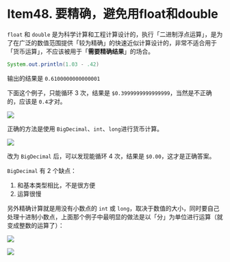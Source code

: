 # Item48. 要精确，避免用float和double



`float` 和 `double` 是为科学计算和工程计算设计的，执行「二进制浮点运算」，是为了在广泛的数值范围提供「较为精确」的快速近似计算设计的，非常不适合用于「货币运算」，不应该被用于「**需要精确结果**」的场合。



```java
System.out.println(1.03 - .42)
```



输出的结果是 `0.6100000000000001`

下面这个例子，只能循环 3 次，结果是 `$0.3999999999999999`，当然是不正确的，应该是 `0.4`才对。

![](https://bucket-1255905387.cos.ap-shanghai.myqcloud.com/2019-01-24-13-55-08_r93.png)

正确的方法是使用 `BigDecimal`、`int`、`long`进行货币计算。



![](https://bucket-1255905387.cos.ap-shanghai.myqcloud.com/2019-01-24-13-58-55_r45.png)



改为 `BigDecimal` 后，可以发现能循环 4 次，结果是 `$0.00`，这才是正确答案。



`BigDecimal` 有 2 个缺点：

1. 和基本类型相比，不是很方便
2. 运算很慢



另外精确计算就是用没有小数点的 `int` 或 `long`，取决于数值的大小，同时要自己处理十进制小数点，上面那个例子中最明显的做法是以「分」为单位进行运算（就变成整数的运算了）：



![](https://bucket-1255905387.cos.ap-shanghai.myqcloud.com/2019-01-24-14-02-30_r81.png)

![](https://bucket-1255905387.cos.ap-shanghai.myqcloud.com/2019-01-24-14-02-50_r6.png)



